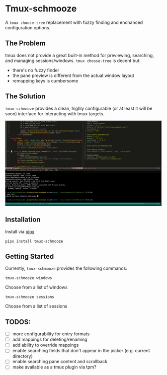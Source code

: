 # Tmux-schmooze
A `tmux choose-tree` replacement with fuzzy finding and enchanced configuration options.

## The Problem
tmux does not provide a great built-in method for previewing, searching, and managing sessions/windows. `tmux choose-tree` is decent but:
- there's no fuzzy finder
- the pane preview is different from the actual window layout
- remapping keys is cumbersome

## The Solution
`tmux-schmooze` provides a clean, highly configurable (or at least it will be soon) interface for interacting with tmux targets.

![demo](https://github.com/camgraff/tmux-schmooze/raw/master/demo.gif)


## Installation
Install via [pipx](https://pypa.github.io/pipx/)
```
pipx install tmux-schmooze
```

## Getting Started
Currently, `tmux-schmooze` provides the following commands:

```
tmux-schmooze windows
```
Choose from a list of windows

```
tmux-schmooze sessions
```
Choose from a list of sessions

## TODOS:
- [ ] more configurability for entry formats
- [ ] add mappings for deleting/renaming
- [ ] add ability to override mappings
- [ ] enable searching fields that don't appear in the picker (e.g. current directory)
- [ ] enable searching pane content and scrollback
- [ ] make available as a tmux plugin via tpm?
